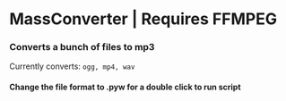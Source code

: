 # MassConverter | Requires FFMPEG
### Converts a bunch of files to mp3

Currently converts:
```ogg, mp4, wav```

#### Change the file format to .pyw for a double click to run script
